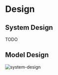 # Design

## System Design

 TODO

## Model Design

![system-design](https://rawgit.com/amlun/linda/master/design/linda-design-model.jpg)